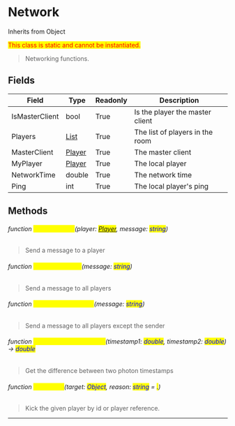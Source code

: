 # Network
Inherits from Object

<mark style="color:red;">This class is static and cannot be instantiated.</mark>

> Networking functions.
## Fields
|Field|Type|Readonly|Description|
|---|---|---|---|
|IsMasterClient|bool|True|Is the player the master client|
|Players|[List](../objects/List.md)|True|The list of players in the room|
|MasterClient|[Player](../objects/Player.md)|True|The master client|
|MyPlayer|[Player](../objects/Player.md)|True|The local player|
|NetworkTime|double|True|The network time|
|Ping|int|True|The local player's ping|
## Methods
###### function <mark style="color:yellow;">SendMessage</mark>(player: <mark style="color:blue;">[Player](../objects/Player.md)</mark>, message: <mark style="color:blue;">string</mark>)
> Send a message to a player

###### function <mark style="color:yellow;">SendMessageAll</mark>(message: <mark style="color:blue;">string</mark>)
> Send a message to all players

###### function <mark style="color:yellow;">SendMessageOthers</mark>(message: <mark style="color:blue;">string</mark>)
> Send a message to all players except the sender

###### function <mark style="color:yellow;">GetTimestampDifference</mark>(timestamp1: <mark style="color:blue;">double</mark>, timestamp2: <mark style="color:blue;">double</mark>) → <mark style="color:blue;">double</mark>
> Get the difference between two photon timestamps

###### function <mark style="color:yellow;">KickPlayer</mark>(target: <mark style="color:blue;">Object</mark>, reason: <mark style="color:blue;">string</mark> = <mark style="color:blue;">.</mark>)
> Kick the given player by id or player reference.


---


